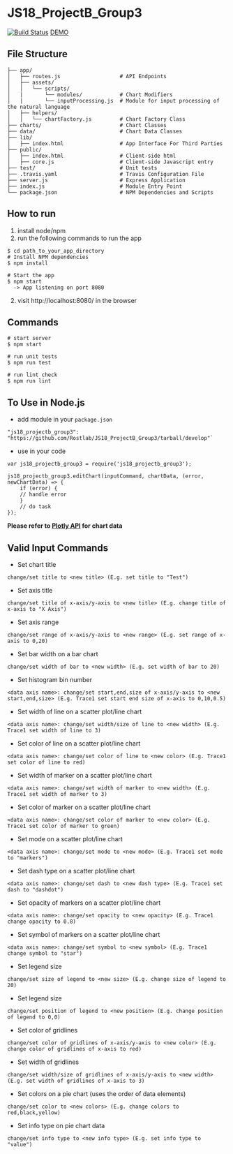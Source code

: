 # JS18_ProjectB_Group3

[![Build Status](https://travis-ci.org/Rostlab/JS18_ProjectB_Group3.svg?branch=develop)](https://travis-ci.org/Rostlab/JS18_ProjectB_Group3) [DEMO](https://js2018-group3.azurewebsites.net/)

## File Structure

```
├── app/
│   ├── routes.js                   # API Endpoints
│   ├── assets/
│   │   └── scripts/
│   |       └── modules/            # Chart Modifiers
│   |       └── inputProcessing.js  # Module for input processing of the natural language
│   ├── helpers/
│   │   └── chartFactory.js         # Chart Factory Class
├── charts/                         # Chart Classes
├── data/                           # Chart Data Classes
├── lib/
│   ├── index.html                  # App Interface For Third Parties
├── public/
│   ├── index.html                  # Client-side html
│   ├── core.js                     # Client-side Javascript entry
├── test/                           # Unit tests
├── .travis.yaml                    # Travis Configuration File
├── server.js                       # Express Application
├── index.js                        # Module Entry Point
└── package.json                    # NPM Dependencies and Scripts
```

## How to run
 1) install node/npm
 2) run the following commands to run the app
```
$ cd path_to_your_app_directory
# Install NPM dependencies
$ npm install

# Start the app
$ npm start
  -> App listening on port 8080
```
2) visit http://localhost:8080/ in the browser

## Commands
```
# start server
$ npm start

# run unit tests
$ npm run test

# run lint check
$ npm run lint
```

## To Use in Node.js

* add module in your `package.json`
```
"js18_projectb_group3": "https://github.com/Rostlab/JS18_ProjectB_Group3/tarball/develop"`
```
* use in your code
```
var js18_projectb_group3 = require('js18_projectb_group3');

js18_projectb_group3.editChart(inputCommand, chartData, (error, newChartData) => {
    if (error) {
    // handle error
    }
    // do task
});
```

**Please refer to [Plotly API](https://plot.ly/javascript/) for chart data**

## Valid Input Commands
* Set chart title

`change/set title to <new title> (E.g. set title to "Test")`
* Set axis title

`change/set title of x-axis/y-axis to <new title> (E.g. change title of x-axis to "X Axis")`
* Set axis range

`change/set range of x-axis/y-axis to <new range> (E.g. set range of x-axis to 0,20)`
* Set bar width on a bar chart

`change/set width of bar to <new width> (E.g. set width of bar to 20)`
* Set histogram bin number

`<data axis name>: change/set start,end,size of x-axis/y-axis to <new start,end,size> (E.g. Trace1 set start end size of x-axis to 0,10,0.5)`
* Set width of line on a scatter plot/line chart

`<data axis name>: change/set width/size of line to <new width> (E.g. Trace1 set width of line to 3)`
* Set color of line on a scatter plot/line chart

`<data axis name>: change/set color of line to <new color> (E.g. Trace1 set color of line to red)`
* Set width of marker on a scatter plot/line chart

`<data axis name>: change/set width of marker to <new width> (E.g. Trace1 set width of marker to 3)`
* Set color of marker on a scatter plot/line chart

`<data axis name>: change/set color of marker to <new color> (E.g. Trace1 set color of marker to green)`
* Set mode on a scatter plot/line chart

`<data axis name>: change/set mode to <new mode> (E.g. Trace1 set mode to "markers")`
* Set dash type on a scatter plot/line chart

`<data axis name>: change/set dash to <new dash type> (E.g. Trace1 set dash to "dashdot")`
* Set opacity of markers on a scatter plot/line chart

`<data axis name>: change/set opacity to <new opacity> (E.g. Trace1 change opacity to 0.8)`
* Set symbol of markers on a scatter plot/line chart

`<data axis name>: change/set symbol to <new symbol> (E.g. Trace1 change symbol to "star")`
* Set legend size

`change/set size of legend to <new size> (E.g. change size of legend to 20)`
* Set legend size

`change/set position of legend to <new position> (E.g. change position of legend to 0,0)`
* Set color of gridlines

`change/set color of gridlines of x-axis/y-axis to <new color> (E.g. change color of gridlines of x-axis to red)`
* Set width of gridlines

`change/set width/size of gridlines of x-axis/y-axis to <new width> (E.g. set width of gridlines of x-axis to 3)`
* Set colors on a pie chart (uses the order of data elements)

`change/set color to <new colors> (E.g. change colors to red,black,yellow)`
* Set info type on pie chart data

`change/set info type to <new info type> (E.g. set info type to "value")`
